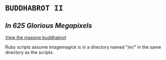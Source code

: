 # <code>BUDDHABROT II</code>
## _In 625 Glorious Megapixels_

[View the massive buddhabrot](http://htmlpreview.github.io/?https://github.com/ryanclarke/buddhabrot-2/blob/04c22d8c5f873101b1e2134f828fe22cba9ee482/index.html)

Ruby scripts assume imagemagick is in a directory named "im/" in the same directory as the scripts.

